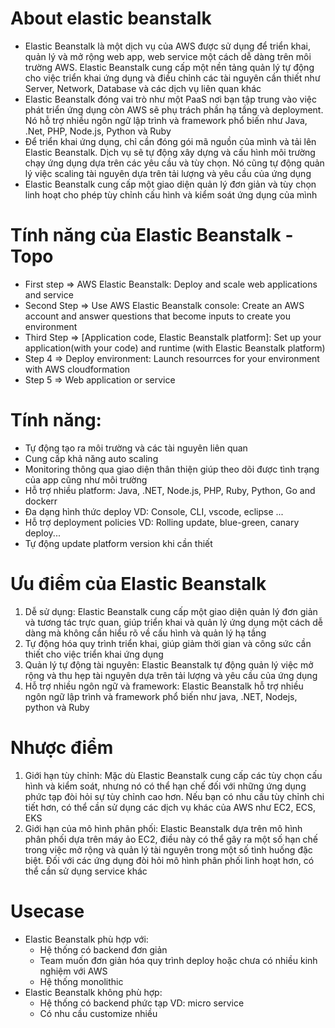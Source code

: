 # About elastic beanstalk
- Elastic Beanstalk là một dịch vụ của AWS được sử dụng để triển khai, quản lý và mở rộng web app, web service một cách dễ dàng trên môi trường AWS. Elastic Beanstalk cung cấp một nền tảng quản lý tự động cho việc triển khai ứng dụng và điều chỉnh các tài nguyên cần thiết như Server, Network, Database và các dịch vụ liên quan khác
- Elastic Beanstalk đóng vai trò như một PaaS nơi bạn tập trung vào việc phát triển ứng dụng còn AWS sẽ phụ trách phần hạ tầng và deployment. Nó hỗ trợ nhiều ngôn ngữ lập trình và framework phổ biến như Java, .Net, PHP, Node.js, Python và Ruby
- Để triển khai ứng dụng, chỉ cần đóng gói mã nguồn của mình và tải lên Elastic Beanstalk. Dịch vụ sẽ tự động xây dựng và cấu hình môi trường chạy ứng dụng dựa trên các yêu cầu và tùy chọn. Nó cũng tự động quản lý việc scaling tài nguyên dựa trên tải lượng và yêu cầu của ứng dụng
- Elastic Beanstalk cung cấp một giao diện quản lý đơn giản và tùy chọn linh hoạt cho phép tùy chỉnh cấu hình và kiểm soát ứng dụng của mình

# Tính năng của Elastic Beanstalk - Topo
- First step => AWS Elastic Beanstalk: Deploy and scale web applications and service
- Second Step => Use AWS Elastic Beanstalk console: Create an AWS account and answer questions that become inputs to create you environment
- Third Step => [Application code, Elastic Beanstalk platform]: Set up your application(with your code) and runtime (with Elastic Beanstalk platform)
- Step 4  => Deploy environment: Launch resourrces for your environment with AWS cloudformation
- Step 5 => Web application or service


# Tính năng:
- Tự động tạo ra môi trường và các tài nguyên liên quan
- Cung cấp khả năng auto scaling
- Monitoring thông qua giao diện thân thiện giúp theo dõi được tình trạng của app cũng như môi trường
- Hỗ trợ nhiều platform: Java, .NET, Node.js, PHP, Ruby, Python, Go and dockerr
- Đa dạng hình thức deploy
    VD: Console, CLI, vscode, eclipse ... 
- Hỗ trợ deployment policies
    VD: Rolling update, blue-green, canary deploy...
- Tự động update platform version khi cần thiết

# Ưu điểm của Elastic Beanstalk
1. Dễ sử dụng: Elastic Beanstalk cung cấp một giao diện quản lý đơn giản và tương tác trực quan, giúp triển khai và quản lý ứng dụng một cách dễ dàng mà không cần hiểu rõ về cấu hình và quản lý hạ tầng
2. Tự động hóa quy trình triển khai, giúp giảm thời gian và công sức cần thiết cho việc triển khai ứng dụng
3. Quản lý tự động tài nguyên: Elastic Beanstalk tự động quản lý việc mở rộng và thu hẹp tài nguyên dựa trên tải lượng và yêu cầu của ứng dụng
4. Hỗ trợ nhiều ngôn ngữ và framework: Elastic Beanstalk hỗ trợ nhiều ngôn ngữ lập trình và framework phổ biến như java, .NET, Nodejs, python và Ruby

# Nhược điểm
1. Giới hạn tùy chỉnh: Mặc dù Elastic Beanstalk cung cấp các tùy chọn cấu hình và kiểm soát, nhưng nó có thể hạn chế đối với những ứng dụng phức tạp đòi hỏi sự tùy chỉnh cao hơn. Nếu bạn có nhu cầu tùy chỉnh chi tiết hơn, có thể cần sử dụng các dịch vụ khác của AWS như EC2, ECS, EKS
2. Giới hạn của mô hình phân phối: Elastic Beanstalk dựa trên mô hình phân phối dựa trên máy ảo EC2, điều này có thể gây ra một số hạn chế trong việc mở rộng và quản lý tài nguyên trong một số tình huống đặc biệt. Đối với các ứng dụng đòi hỏi mô hình phân phối linh hoạt hơn, có thể cần sử dụng service khác

# Usecase
- Elastic Beanstalk phù hợp với:
    + Hệ thống có backend đơn  giản
    + Team muốn đơn giản hóa quy trình deploy hoặc chưa có nhiều kinh nghiệm với AWS
    + Hệ thống monolithic
- Elastic Beanstalk không phù hợp:
    + Hệ thống có backend phức tạp
        VD: micro service
    + Có nhu cầu customize nhiều


